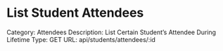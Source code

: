 # List Student Attendees

Category: Attendees
Description: List Certain Student’s Attendee During Lifetime
Type: GET
URL: api/students/attendees/:id